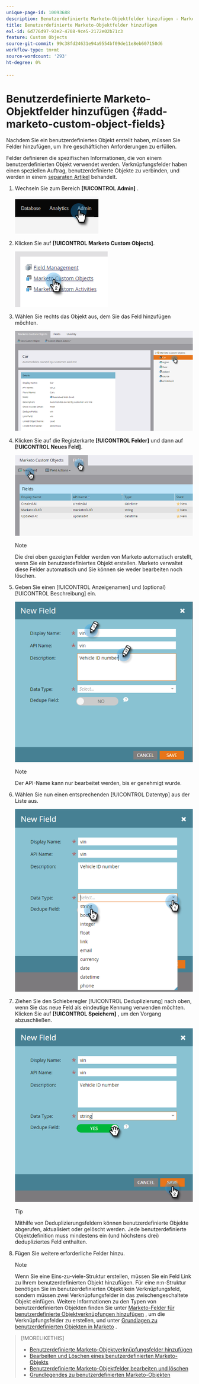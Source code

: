 ```yaml
---
unique-page-id: 10093688
description: Benutzerdefinierte Marketo-Objektfelder hinzufügen - Marketo Docs - Produktdokumentation
title: Benutzerdefinierte Marketo-Objektfelder hinzufügen
exl-id: 6d776d97-93e2-4708-9ce5-2172e02b71c3
feature: Custom Objects
source-git-commit: 99c38fd24631e94a9554bf09de11e8eb607150d6
workflow-type: tm+mt
source-wordcount: '293'
ht-degree: 0%

---
```


# Benutzerdefinierte Marketo-Objektfelder hinzufügen {#add-marketo-custom-object-fields}

Nachdem Sie ein benutzerdefiniertes Objekt erstellt haben, müssen Sie Felder hinzufügen, um Ihre geschäftlichen Anforderungen zu erfüllen.

Felder definieren die spezifischen Informationen, die von einem benutzerdefinierten Objekt verwendet werden. Verknüpfungsfelder haben einen speziellen Auftrag, benutzerdefinierte Objekte zu verbinden, und werden in einem [separaten Artikel](/help/marketo/product-docs/administration/marketo-custom-objects/add-marketo-custom-object-link-fields.md) behandelt.

1. Wechseln Sie zum Bereich **[!UICONTROL Admin]** .

   ![](assets/add-marketo-custom-object-fields-1.png)

1. Klicken Sie auf **[!UICONTROL Marketo Custom Objects]**.

   ![](assets/add-marketo-custom-object-fields-2.png)

1. Wählen Sie rechts das Objekt aus, dem Sie das Feld hinzufügen möchten.

   ![](assets/add-marketo-custom-object-fields-3.png)

1. Klicken Sie auf die Registerkarte **[!UICONTROL Felder]** und dann auf **[!UICONTROL Neues Feld]**.

   ![](assets/add-marketo-custom-object-fields-4.png)

   >[!NOTE]
   >
   >Die drei oben gezeigten Felder werden von Marketo automatisch erstellt, wenn Sie ein benutzerdefiniertes Objekt erstellen. Marketo verwaltet diese Felder automatisch und Sie können sie weder bearbeiten noch löschen.

1. Geben Sie einen [!UICONTROL Anzeigenamen] und (optional) [!UICONTROL Beschreibung] ein.

   ![](assets/add-marketo-custom-object-fields-5.png)

   >[!NOTE]
   >
   >Der API-Name kann nur bearbeitet werden, bis er genehmigt wurde.

1. Wählen Sie nun einen entsprechenden [!UICONTROL Datentyp] aus der Liste aus.

   ![](assets/add-marketo-custom-object-fields-6.png)

1. Ziehen Sie den Schieberegler [!UICONTROL Deduplizierung] nach oben, wenn Sie das neue Feld als eindeutige Kennung verwenden möchten. Klicken Sie auf **[!UICONTROL Speichern]** , um den Vorgang abzuschließen.

   ![](assets/add-marketo-custom-object-fields-7.png)

   >[!TIP]
   >
   >Mithilfe von Deduplizierungsfeldern können benutzerdefinierte Objekte abgerufen, aktualisiert oder gelöscht werden. Jede benutzerdefinierte Objektdefinition muss mindestens ein (und höchstens drei) dedupliziertes Feld enthalten.

1. Fügen Sie weitere erforderliche Felder hinzu.

   >[!NOTE]
   >
   >Wenn Sie eine Eins-zu-viele-Struktur erstellen, müssen Sie ein Feld Link zu Ihrem benutzerdefinierten Objekt hinzufügen. Für eine n:n-Struktur benötigen Sie im benutzerdefinierten Objekt kein Verknüpfungsfeld, sondern müssen zwei Verknüpfungsfelder in das zwischengeschaltete Objekt einfügen. Weitere Informationen zu den Typen von benutzerdefinierten Objekten finden Sie unter [Marketo-Felder für benutzerdefinierte Objektverknüpfungen hinzufügen](/help/marketo/product-docs/administration/marketo-custom-objects/add-marketo-custom-object-fields.md) , um die Verknüpfungsfelder zu erstellen, und unter [Grundlagen zu benutzerdefinierten Objekten in Marketo](/help/marketo/product-docs/administration/marketo-custom-objects/understanding-marketo-custom-objects.md) .

>[!MORELIKETHIS]
>
>* [Benutzerdefinierte Marketo-Objektverknüpfungsfelder hinzufügen](/help/marketo/product-docs/administration/marketo-custom-objects/add-marketo-custom-object-link-fields.md)
>* [Bearbeiten und Löschen eines benutzerdefinierten Marketo-Objekts](/help/marketo/product-docs/administration/marketo-custom-objects/edit-and-delete-a-marketo-custom-object.md)
>* [Benutzerdefinierte Marketo-Objektfelder bearbeiten und löschen](/help/marketo/product-docs/administration/marketo-custom-objects/edit-and-delete-marketo-custom-object-fields.md)
>* [Grundlegendes zu benutzerdefinierten Marketo-Objekten](/help/marketo/product-docs/administration/marketo-custom-objects/understanding-marketo-custom-objects.md)
